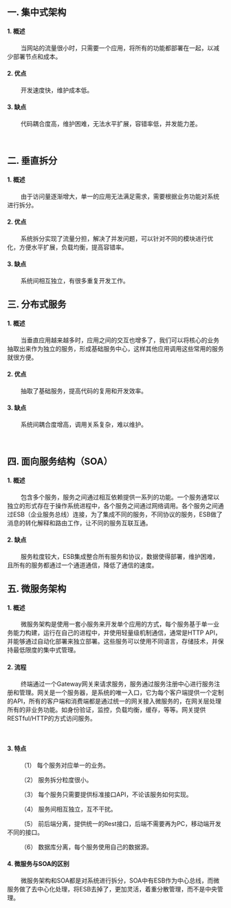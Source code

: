 ﻿
## 一.	集中式架构
#### 1.	概述
&nbsp;  &nbsp;  &nbsp;  &nbsp; 当网站的流量很小时，只需要一个应用，将所有的功能都部署在一起，以减少部署节点和成本。
<br>


#### 2.	优点
&nbsp;  &nbsp;  &nbsp;  &nbsp; 开发速度快，维护成本低。
<br>



#### 3.	缺点
&nbsp;  &nbsp;  &nbsp;  &nbsp; 代码耦合度高，维护困难，无法水平扩展，容错率低，并发能力差。

<br>


## 二. 垂直拆分
#### 1.	概述
&nbsp;  &nbsp;  &nbsp;  &nbsp; 由于访问量逐渐增大，单一的应用无法满足需求，需要根据业务功能对系统进行拆分。
<br>



#### 2.	优点
&nbsp;  &nbsp;  &nbsp;  &nbsp; 系统拆分实现了流量分担，解决了并发问题，可以针对不同的模块进行优化，方便水平扩展，负载均衡，提高容错率。
<br>



#### 3.	缺点
&nbsp;  &nbsp;  &nbsp;  &nbsp; 系统间相互独立，有很多重复开发工作。
<br>



## 三. 分布式服务
#### 1.	概述
&nbsp;  &nbsp;  &nbsp;  &nbsp; 当垂直应用越来越多时，应用之间的交互也增多了，我们可以将核心的业务抽取出来作为独立的服务，形成基础服务中心，这样其他应用调用这些常用的服务就很方便。
<br>



#### 2.	优点
&nbsp;  &nbsp;  &nbsp;  &nbsp; 抽取了基础服务，提高代码的复用和开发效率。
<br>



#### 3.	缺点
&nbsp;  &nbsp;  &nbsp;  &nbsp; 系统间耦合度增高，调用关系复杂，难以维护。

<br>


## 四. 面向服务结构（SOA）
#### 1.	概述
&nbsp;  &nbsp;  &nbsp;  &nbsp; 包含多个服务，服务之间通过相互依赖提供一系列的功能。一个服务通常以独立的形式存在于操作系统进程中，各个服务之间通过网络调用。各个服务之间通过ESB（企业服务总线）连接，为了集成不同的服务，不同协议的服务，ESB做了消息的转化解释和路由工作，让不同的服务互联互通。
<br>



#### 2.	缺点
&nbsp;  &nbsp;  &nbsp;  &nbsp; 服务粒度较大，ESB集成整合所有服务和协议，数据使得部署，维护困难，且所有的服务都通过一个通道通信，降低了通信的速度。
<br>



## 五. 微服务架构
#### 1.	概述
&nbsp;  &nbsp;  &nbsp;  &nbsp; 微服务架构是使用一套小服务来开发单个应用的方式，每个服务基于单一业务能力构建，运行在自己的进程中，并使用轻量级机制通信，通常是HTTP API，并能够通过自动化部署来独立部署。这些服务可以使用不同语言，存储技术，并保持最低限度的集中式管理。
<br>



#### 2.	流程
&nbsp;  &nbsp;  &nbsp;  &nbsp; 终端通过一个Gateway网关来请求服务，服务通过服务注册中心进行服务注册和管理。网关是一个服务器，是系统的唯一入口，它为每个客户端提供一个定制的API，所有的客户端和消费端都是通过统一的网关接入微服务的，在网关层处理所有的非业务功能。如身份验证，监控，负载均衡，缓存，等等。网关提供RESTful/HTTP的方式访问服务。

<br>


#### 3.	特点
&nbsp;  &nbsp;  &nbsp;  &nbsp; （1）	每个服务对应单一的业务。

&nbsp;  &nbsp;  &nbsp;  &nbsp; （2）	服务拆分粒度很小。

&nbsp;  &nbsp;  &nbsp;  &nbsp; （3）	每个服务只需要提供标准接口API，不论该服务如何实现。

&nbsp;  &nbsp;  &nbsp;  &nbsp; （4）	服务间相互独立，互不干扰。

&nbsp;  &nbsp;  &nbsp;  &nbsp; （5）	前后端分离，提供统一的Rest接口，后端不需要再为PC，移动端开发不同的接口。

&nbsp;  &nbsp;  &nbsp;  &nbsp; （6）	数据库分离，每个服务使用自己的数据源。
<br>



#### 4.	微服务与SOA的区别
&nbsp;  &nbsp;  &nbsp;  &nbsp; 微服务架构和SOA都是对系统进行拆分，SOA中有ESB作为中心总线，而微服务做了去中心化处理，将ESB去掉了，更加灵活，着重分散管理，而不是中央管理。

<br>

